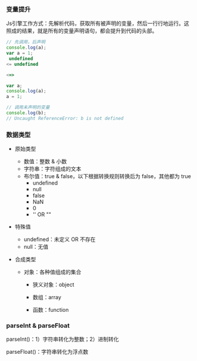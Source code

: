 ### 变量提升

Js引擎工作方式：先解析代码，获取所有被声明的变量，然后一行行地运行。这照成的结果，就是所有的变量声明语句，都会提升到代码的头部。

```js
// 先调用，后声明
console.log(a);
var a = 1;
 undefined
<= undefined

<=>

var a;
console.log(a);
a = 1;

// 调用未声明的变量
console.log(b);
// Uncaught ReferenceError: b is not defined
```

### 数据类型

* 原始类型
  * 数值：整数 & 小数
  * 字符串：字符组成的文本
  * 布尔值：true & false，以下根据转换规则转换后为 false，其他都为 true
    * undefined
    * null
    * false
    * NaN
    * 0
    * '' OR ""
* 特殊值
  * undefined：未定义 OR 不存在
  * null：无值
* 合成类型

  * 对象：各种值组成的集合

    * 狭义对象：object

    * 数组：array

    * 函数：function

### parseInt & parseFloat

parseInt\(\)：1）字符串转化为整数；2）进制转化

parseFloat\(\)：字符串转化为浮点数





